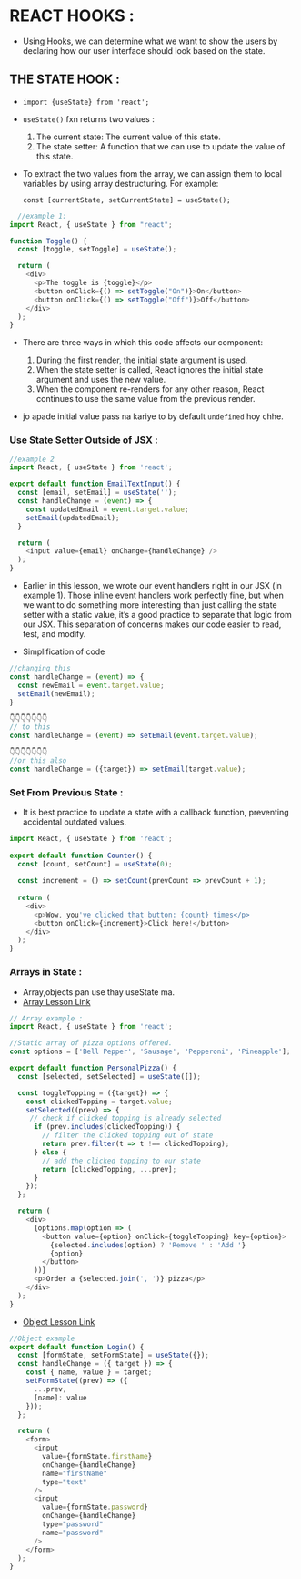 # REACT HOOKS :

+ Using Hooks, we can determine what we want to show the users by declaring how our user interface should look based on the state.

## THE STATE HOOK :

+ `import {useState} from 'react';`

+ `useState()` fxn returns two values :
    1. The current state: The current value of this state.
    2. The state setter: A function that we can use to update the value of this state.

+ To extract the two values from the array, we can assign them to local variables by using array destructuring. For example:

  `const [currentState, setCurrentState] = useState();`

```javascript
  //example 1:
import React, { useState } from "react";

function Toggle() {
  const [toggle, setToggle] = useState();

  return (
    <div>
      <p>The toggle is {toggle}</p>
      <button onClick={() => setToggle("On")}>On</button>
      <button onClick={() => setToggle("Off")}>Off</button>
    </div>
  );
}
```
+ There are three ways in which this code affects our component:

  1. During the first render, the initial state argument is used.
  2. When the state setter is called, React ignores the initial state argument and uses the new value.
  3. When the component re-renders for any other reason, React continues to use the same value from the previous render.

+ jo apade initial value pass na kariye to by default `undefined` hoy chhe.


### Use State Setter Outside of JSX :


```javascript
//example 2
import React, { useState } from 'react';

export default function EmailTextInput() {
  const [email, setEmail] = useState('');
  const handleChange = (event) => {
    const updatedEmail = event.target.value;
    setEmail(updatedEmail);
  }

  return (
    <input value={email} onChange={handleChange} />
  );
}

```
+ Earlier in this lesson, we wrote our event handlers right in our JSX (in example 1). Those inline event handlers work perfectly fine, but when we want to do something more interesting than just calling the state setter with a static value, it’s a good practice to separate that logic from our JSX. This separation of concerns makes our code easier to read, test, and modify.

+ Simplification of code

```js
//changing this
const handleChange = (event) => {
  const newEmail = event.target.value;
  setEmail(newEmail);
}

👇👇👇👇👇👇👇
// to this
const handleChange = (event) => setEmail(event.target.value);

👇👇👇👇👇👇👇
//or this also
const handleChange = ({target}) => setEmail(target.value);

```

### Set From Previous State :

+ It is best practice to update a state with a callback function, preventing accidental outdated values.

```js
import React, { useState } from 'react';
 
export default function Counter() {
  const [count, setCount] = useState(0);
 
  const increment = () => setCount(prevCount => prevCount + 1);
 
  return (
    <div>
      <p>Wow, you've clicked that button: {count} times</p>
      <button onClick={increment}>Click here!</button>
    </div>
  );
}

```

### Arrays in State :

+ Array,objects pan use thay useState ma.
+ [Array Lesson Link](https://www.codecademy.com/courses/learn-react-hooks/lessons/the-state-hook/exercises/arrays-in-state)
```js
// Array example :
import React, { useState } from 'react';

//Static array of pizza options offered. 
const options = ['Bell Pepper', 'Sausage', 'Pepperoni', 'Pineapple'];

export default function PersonalPizza() {
  const [selected, setSelected] = useState([]);

  const toggleTopping = ({target}) => {
    const clickedTopping = target.value;
    setSelected((prev) => {
     // check if clicked topping is already selected
      if (prev.includes(clickedTopping)) {
        // filter the clicked topping out of state
        return prev.filter(t => t !== clickedTopping);
      } else {
        // add the clicked topping to our state
        return [clickedTopping, ...prev];
      }
    });
  };

  return (
    <div>
      {options.map(option => (
        <button value={option} onClick={toggleTopping} key={option}>
          {selected.includes(option) ? 'Remove ' : 'Add '}
          {option}
        </button>
      ))}
      <p>Order a {selected.join(', ')} pizza</p>
    </div>
  );
}

```
+ [Object Lesson Link](https://www.codecademy.com/courses/learn-react-hooks/lessons/the-state-hook/exercises/objects-in-state)

```js
//Object example
export default function Login() {
  const [formState, setFormState] = useState({});
  const handleChange = ({ target }) => {
    const { name, value } = target;
    setFormState((prev) => ({
      ...prev,
      [name]: value
    }));
  };

  return (
    <form>
      <input
        value={formState.firstName}
        onChange={handleChange}
        name="firstName"
        type="text"
      />
      <input
        value={formState.password}
        onChange={handleChange}
        type="password"
        name="password"
      />
    </form>
  );
}

```